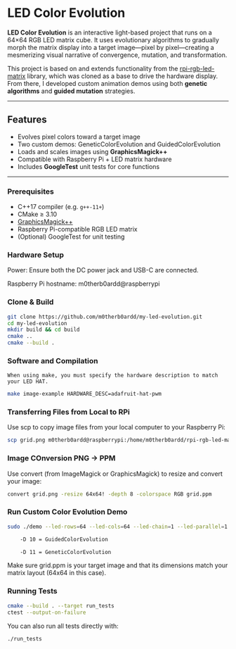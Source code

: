 
# LED Color Evolution

**LED Color Evolution** is an interactive light-based project that runs on a 64×64 RGB LED matrix cube. It uses evolutionary algorithms to gradually morph the matrix display into a target image—pixel by pixel—creating a mesmerizing visual narrative of convergence, mutation, and transformation.

This project is based on and extends functionality from the [rpi-rgb-led-matrix](https://github.com/hzeller/rpi-rgb-led-matrix) library, which was cloned as a base to drive the hardware display. From there, I developed custom animation demos using both **genetic algorithms** and **guided mutation** strategies.

---

## Features

- Evolves pixel colors toward a target image
- Two custom demos: GeneticColorEvolution and GuidedColorEvolution
- Loads and scales images using **GraphicsMagick++**
- Compatible with Raspberry Pi + LED matrix hardware
- Includes **GoogleTest** unit tests for core functions

---


### Prerequisites

- C++17 compiler (e.g. `g++-11+`)
- CMake ≥ 3.10
- [GraphicsMagick++](https://www.graphicsmagick.org/)
- Raspberry Pi-compatible RGB LED matrix
- (Optional) GoogleTest for unit testing

### Hardware Setup
Power: Ensure both the DC power jack and USB-C are connected.

Raspberry Pi hostname: m0therb0ardd@raspberrypi

### Clone & Build

```bash
git clone https://github.com/m0therb0ardd/my-led-evolution.git
cd my-led-evolution
mkdir build && cd build
cmake ..
cmake --build .
```
### Software and Compilation
    When using make, you must specify the hardware description to match your LED HAT.
```bash
make image-example HARDWARE_DESC=adafruit-hat-pwm
```

### Transferring Files from Local to RPi
Use scp to copy image files from your local computer to your Raspberry Pi:
```bash
scp grid.png m0therb0ardd@raspberrypi:/home/m0therb0ardd/rpi-rgb-led-matrix/examples-api-use/
```

### Image COnversion PNG -> PPM
Use convert (from ImageMagick or GraphicsMagick) to resize and convert your image:
```bash
convert grid.png -resize 64x64! -depth 8 -colorspace RGB grid.ppm
```

### Run Custom Color Evolution Demo

```bash
sudo ./demo --led-rows=64 --led-cols=64 --led-chain=1 --led-parallel=1 -D 10 grid.ppm

    -D 10 = GuidedColorEvolution

    -D 11 = GeneticColorEvolution
```
Make sure grid.ppm is your target image and that its dimensions match your matrix layout (64x64 in this case).

### Running Tests
```bash
cmake --build . --target run_tests
ctest --output-on-failure
```
You can also run all tests directly with:
```bash
./run_tests
```
